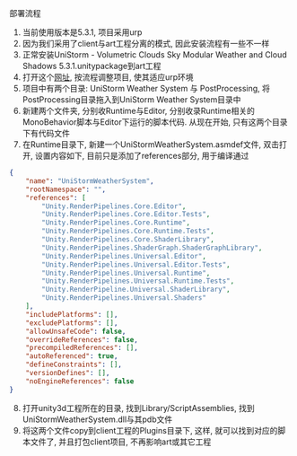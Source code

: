 



部署流程

1. 当前使用版本是5.3.1, 项目采用urp
2. 因为我们采用了client与art工程分离的模式, 因此安装流程有一些不一样
3. 正常安装UniStorm - Volumetric Clouds Sky Modular Weather and Cloud Shadows 5.3.1.unitypackage到art工程
4. 打开这个[网址](https://github.com/Black-Horizon-Studios/UniStorm-Weather-System/wiki/Setting-up-UniStorm-with-URP), 按流程调整项目, 使其适应urp环境
5. 项目中有两个目录: UniStorm Weather System 与  PostProcessing, 将PostProcessing目录拖入到UniStorm Weather System目录中
6. 新建两个文件夹, 分别收Runtime与Editor, 分别收录Runtime相关的MonoBehavior脚本与Editor下运行的脚本代码. 从现在开始, 只有这两个目录下有代码文件
7. 在Runtime目录下, 新建一个UniStormWeatherSystem.asmdef文件, 双击打开, 设置内容如下, 目前只是添加了references部分, 用于编译通过



```json
{
    "name": "UniStormWeatherSystem",
    "rootNamespace": "",
    "references": [
        "Unity.RenderPipelines.Core.Editor",
        "Unity.RenderPipelines.Core.Editor.Tests",
        "Unity.RenderPipelines.Core.Runtime",
        "Unity.RenderPipelines.Core.Runtime.Tests",
        "Unity.RenderPipelines.Core.ShaderLibrary",
        "Unity.RenderPipelines.ShaderGraph.ShaderGraphLibrary",
        "Unity.RenderPipelines.Universal.Editor",
        "Unity.RenderPipelines.Universal.Editor.Tests",
        "Unity.RenderPipelines.Universal.Runtime",
        "Unity.RenderPipelines.Universal.Runtime.Tests",
        "Unity.RenderPipeline.Universal.ShaderLibrary",
        "Unity.RenderPipelines.Universal.Shaders"
    ],
    "includePlatforms": [],
    "excludePlatforms": [],
    "allowUnsafeCode": false,
    "overrideReferences": false,
    "precompiledReferences": [],
    "autoReferenced": true,
    "defineConstraints": [],
    "versionDefines": [],
    "noEngineReferences": false
}
```



8. 打开unity3d工程所在的目录, 找到Library/ScriptAssemblies, 找到UniStormWeatherSystem.dll与其pdb文件
9. 将这两个文件copy到client工程的Plugins目录下, 这样, 就可以找到对应的脚本文件了, 并且打包client项目, 不再影响art或其它工程